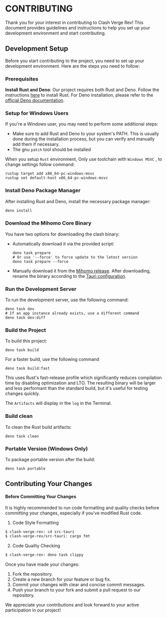 # CONTRIBUTING

Thank you for your interest in contributing to Clash Verge Rev! This document provides guidelines and instructions to help you set up your development environment and start contributing.

## Development Setup

Before you start contributing to the project, you need to set up your development environment. Here are the steps you need to follow:

### Prerequisites

**Install Rust and Deno**: Our project requires both Rust and Deno. Follow the instructions [here](https://tauri.app/start/prerequisites/) to install Rust. For Deno installation, please refer to the [official Deno documentation](https://docs.deno.com/runtime/manual/getting_started/installation).

### Setup for Windows Users

If you're a Windows user, you may need to perform some additional steps:

- Make sure to add Rust and Deno to your system's PATH. This is usually done during the installation process, but you can verify and manually add them if necessary.
- The gnu `patch` tool should be installed

When you setup `Rust` environment, Only use toolchain with `Windows MSVC` , to change settings follow command:

```shell
rustup target add x86_64-pc-windows-msvc
rustup set default-host x86_64-pc-windows-msvc
```

### Install Deno Package Manager

After installing Rust and Deno, install the necessary package manager:

```bash
deno install
```

### Download the Mihomo Core Binary

You have two options for downloading the clash binary:

- Automatically download it via the provided script:
  ```shell
  deno task prepare
  # Or use '--force' to force update to the latest version
  deno task prepare --force
  ```
- Manually download it from the [Mihomo release](https://github.com/MetaCubeX/mihomo/releases). After downloading, rename the binary according to the [Tauri configuration](https://tauri.app/v1/api/config#bundleconfig.externalbin).

### Run the Development Server

To run the development server, use the following command:

```shell
deno task dev
# If an app instance already exists, use a different command
deno task dev:diff
```

### Build the Project

To build this project:

```shell
deno task build
```

For a faster build, use the following command

```shell
deno task build:fast
```

This uses Rust's fast-release profile which significantly reduces compilation time by disabling optimization and LTO. The resulting binary will be larger and less performant than the standard build, but it's useful for testing changes quickly.

The `Artifacts` will display in the `log` in the Terminal.

### Build clean

To clean the Rust build artifacts:

```shell
deno task clean
```

### Portable Version (Windows Only)

To package portable version after the build:

```shell
deno task portable
```

## Contributing Your Changes

#### Before Committing Your Changes

It is highly recommended to run code formatting and quality checks before committing your changes, especially if you've modified Rust code.

1. Code Style Formatting
```bash
$ clash-verge-rev: cd src-tauri
$ clash-verge-rev/src-tauri: cargo fmt
```
2. Code Quailty Checking
```bash
$ clash-verge-rev: deno task clippy
```


Once you have made your changes:

1. Fork the repository.
2. Create a new branch for your feature or bug fix.
3. Commit your changes with clear and concise commit messages.
4. Push your branch to your fork and submit a pull request to our repository.

We appreciate your contributions and look forward to your active participation in our project!
